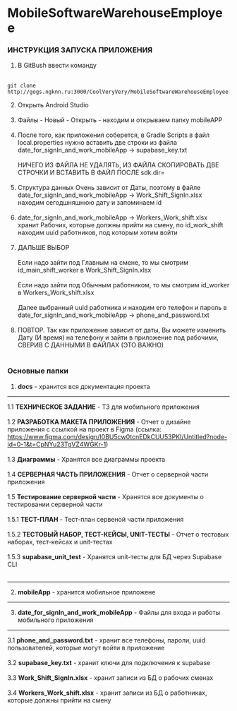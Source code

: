 # MobileSoftwareWarehouseEmployee
### ИНСТРУКЦИЯ ЗАПУСКА ПРИЛОЖЕНИЯ

1. В GitBush ввести команду <br /> <br />
```
git clone http://gogs.ngknn.ru:3000/CoolVeryVery/MobileSoftwareWarehouseEmployee.git
```  
2. Открыть Android Studio <br /> <br />
3. Файлы - Новый - Открыть - находим и открываем папку mobileAPP <br /> <br />
4. После того, как приложения соберется, в Gradle Scripts в файл local.properties нужно вставить две строки из файла date_for_signIn_and_work_mobileApp -> supabase_key.txt <br /> <br />
НИЧЕГО ИЗ ФАЙЛА НЕ УДАЛЯТЬ, ИЗ ФАЙЛА СКОПИРОВАТЬ ДВЕ СТРОЧКИ И ВСТАВИТЬ В ФАЙЛ ПОСЛЕ sdk.dir=<br /> <br />
5. Структура данных Очень зависит от Даты, поэтому в файле date_for_signIn_and_work_mobileApp -> Work_Shift_SignIn.xlsx находим сегодшняшнюю дату и запоминаем id <br /> <br />
6. date_for_signIn_and_work_mobileApp -> Workers_Work_shift.xlsx хранит Рабочих, которые должны прийти на смену, по id_work_shift находим uuid работников, под которым хотим войти <br /> <br />
7. ДАЛЬШЕ ВЫБОР <br /> <br />
Если надо зайти под Главным на смене, то мы смотрим id_main_shift_worker в Work_Shift_SignIn.xlsx <br /> <br />
Если надо зайти под Обычным работником, то мы смотрим id_worker в Workers_Work_shift.xlsx <br /> <br />
Далее выбранный uuid работника и находим его телефон и пароль в date_for_signIn_and_work_mobileApp -> phone_and_password.txt<br /> <br />
8. ПОВТОР. Так как приложение зависит от даты, Вы можете изменить Дату (И время) на телефону и зайти в приложение под рабочими, СВЕРИВ С ДАННЫМИ В ФАЙЛАХ (ЭТО ВАЖНО)<br /> <br />

### Основные папки

1. **docs** - хранится вся документация проекта


-----


1.1 **ТЕХНИЧЕСКОЕ ЗАДАНИЕ** - ТЗ для мобильного приложения <br /> <br />
1.2 **РАЗРАБОТКА МАКЕТА ПРИЛОЖЕНИЯ** - Отчет о дизайне приложения с ссылкой на проект в Figma (ссылка: https://www.figma.com/design/I0BU5cw0tcnEDkCUU53PKI/Untitled?node-id=0-1&t=CpNYu23TgVZ4WGKr-1) <br /> <br />
1.3 **Диаграммы** - Хранятся все диаграммы проекта <br /> <br />
1.4 **СЕРВЕРНАЯ ЧАСТЬ ПРИЛОЖЕНИЯ** - Отчет о серверной части приложения <br /> <br />
1.5 **Тестирование серверной части** - Хранятся все документы о тестировании серверной части <br /> <br />
1.5.1 **ТЕСТ-ПЛАН** - Тест-план сервеной части приложения <br /> <br />
1.5.2 **ТЕСТОВЫЙ НАБОР, ТЕСТ-КЕЙСЫ, UNIT-ТЕСТЫ** - Отчет о тестовых наборах, тест-кейсах и unit-тестах<br /> <br />
1.5.3 **supabase_unit_test** - Хранятся unit-тесты для БД через Supabase CLI <br /> <br />


-----


2. **mobileApp** - хранится мобильное приложене 


-----


3. **date_for_signIn_and_work_mobileApp** - Файлы для входа и работы мобильного приложения


-----


3.1 **phone_and_password.txt** - хранит все телефоны, пароли, uuid пользователей, которые могут войти в приложение <br /> <br />
3.2 **supabase_key.txt** - хранит ключи для подключения к supabase <br /> <br />
3.3 **Work_Shift_SignIn.xlsx** - хранит записи из БД о рабочих сменах <br /> <br />
3.4 **Workers_Work_shift.xlsx** - хранит записи из БД о работниках, которые должны прийти на смену <br /> <br />